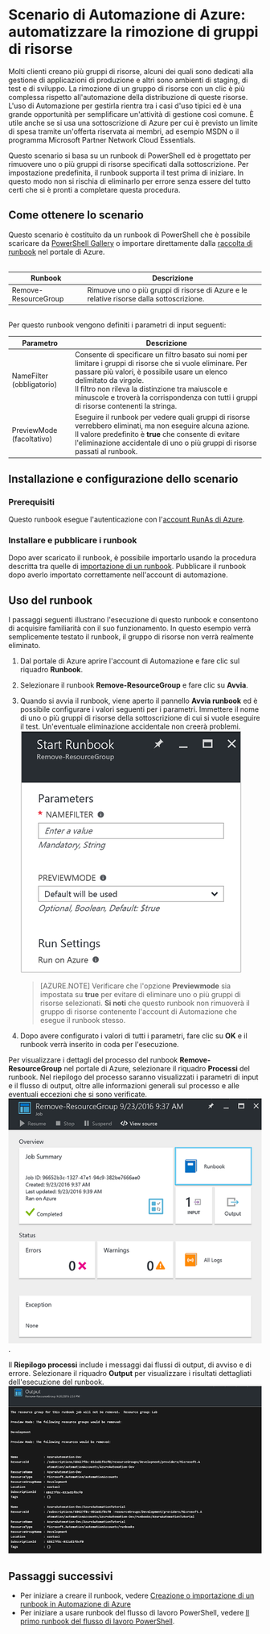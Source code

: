 <properties
    pageTitle="Automatizzare la rimozione di gruppi di risorse | Microsoft Azure"
    description="Versione del flusso di lavoro PowerShell di uno scenario di Automazione di Azure che include runbook per rimuovere tutti i gruppi di risorse nella sottoscrizione."
    services="automation"
    documentationCenter=""
    authors="MGoedtel"
    manager="jwhit"
    editor=""
	/>
<tags
    ms.service="automation"
    ms.workload="tbd"
    ms.tgt_pltfrm="na"
    ms.devlang="na"
    ms.topic="get-started-article"
    ms.date="09/26/2016"
    ms.author="magoedte"/>

# Scenario di Automazione di Azure: automatizzare la rimozione di gruppi di risorse

Molti clienti creano più gruppi di risorse, alcuni dei quali sono dedicati alla gestione di applicazioni di produzione e altri sono ambienti di staging, di test e di sviluppo. La rimozione di un gruppo di risorse con un clic è più complessa rispetto all'automazione della distribuzione di queste risorse. L'uso di Automazione per gestirla rientra tra i casi d'uso tipici ed è una grande opportunità per semplificare un'attività di gestione così comune. È utile anche se si usa una sottoscrizione di Azure per cui è previsto un limite di spesa tramite un'offerta riservata ai membri, ad esempio MSDN o il programma Microsoft Partner Network Cloud Essentials.

Questo scenario si basa su un runbook di PowerShell ed è progettato per rimuovere uno o più gruppi di risorse specificati dalla sottoscrizione. Per impostazione predefinita, il runbook supporta il test prima di iniziare. In questo modo non si rischia di eliminarlo per errore senza essere del tutto certi che si è pronti a completare questa procedura.

## Come ottenere lo scenario

Questo scenario è costituito da un runbook di PowerShell che è possibile scaricare da [PowerShell Gallery](https://www.powershellgallery.com/packages/Remove-ResourceGroup/1.0/DisplayScript) o importare direttamente dalla [raccolta di runbook](automation-runbook-gallery.md) nel portale di Azure.<br><br>

Runbook | Descrizione|
----------|------------|
Remove-ResourceGroup | Rimuove uno o più gruppi di risorse di Azure e le relative risorse dalla sottoscrizione.  
<br> Per questo runbook vengono definiti i parametri di input seguenti:

Parametro | Descrizione|
----------|------------|
NameFilter (obbligatorio) | Consente di specificare un filtro basato sui nomi per limitare i gruppi di risorse che si vuole eliminare. Per passare più valori, è possibile usare un elenco delimitato da virgole.<br>Il filtro non rileva la distinzione tra maiuscole e minuscole e troverà la corrispondenza con tutti i gruppi di risorse contenenti la stringa.|
PreviewMode (facoltativo) | Eseguire il runbook per vedere quali gruppi di risorse verrebbero eliminati, ma non eseguire alcuna azione.<br>Il valore predefinito è **true** che consente di evitare l'eliminazione accidentale di uno o più gruppi di risorse passati al runbook.  

## Installazione e configurazione dello scenario

### Prerequisiti

Questo runbook esegue l'autenticazione con l'[account RunAs di Azure](automation-sec-configure-azure-runas-account.md).

### Installare e pubblicare i runbook

Dopo aver scaricato il runbook, è possibile importarlo usando la procedura descritta tra quelle di [importazione di un runbook](automation-creating-importing-runbook.md#importing-a-runbook-from-a-file-into-Azure-Automation). Pubblicare il runbook dopo averlo importato correttamente nell'account di automazione.


## Uso del runbook

I passaggi seguenti illustrano l'esecuzione di questo runbook e consentono di acquisire familiarità con il suo funzionamento. In questo esempio verrà semplicemente testato il runbook, il gruppo di risorse non verrà realmente eliminato.

1. Dal portale di Azure aprire l'account di Automazione e fare clic sul riquadro **Runbook**.
2. Selezionare il runbook **Remove-ResourceGroup** e fare clic su **Avvia**.
3. Quando si avvia il runbook, viene aperto il pannello **Avvia runbook** ed è possibile configurare i valori seguenti per i parametri. Immettere il nome di uno o più gruppi di risorse della sottoscrizione di cui si vuole eseguire il test. Un'eventuale eliminazione accidentale non creerà problemi.<br> ![Parametri di Remove-ResouceGroup](media/automation-scenario-remove-resourcegroup/remove-resourcegroup-input-parameters.png)
    
    >[AZURE.NOTE] Verificare che l'opzione **Previewmode** sia impostata su **true** per evitare di eliminare uno o più gruppi di risorse selezionati. **Si noti** che questo runbook non rimuoverà il gruppo di risorse contenente l'account di Automazione che esegue il runbook stesso.

4. Dopo avere configurato i valori di tutti i parametri, fare clic su **OK** e il runbook verrà inserito in coda per l'esecuzione.

Per visualizzare i dettagli del processo del runbook **Remove-ResourceGroup** nel portale di Azure, selezionare il riquadro **Processi** del runbook. Nel riepilogo del processo saranno visualizzati i parametri di input e il flusso di output, oltre alle informazioni generali sul processo e alle eventuali eccezioni che si sono verificate.<br> ![Stato del processo del runbook Remove-ResourceGroup](media/automation-scenario-remove-resourcegroup/remove-resourcegroup-runbook-job-status.png).

Il **Riepilogo processi** include i messaggi dai flussi di output, di avviso e di errore. Selezionare il riquadro **Output** per visualizzare i risultati dettagliati dell'esecuzione del runbook.<br>![Risultati di output del runbook Remove-ResourceGroup](media/automation-scenario-remove-resourcegroup/remove-resourcegroup-runbook-job-output.png)

## Passaggi successivi

- Per iniziare a creare il runbook, vedere [Creazione o importazione di un runbook in Automazione di Azure](automation-creating-importing-runbook.md)
- Per iniziare a usare runbook del flusso di lavoro PowerShell, vedere [Il primo runbook del flusso di lavoro PowerShell](automation-first-runbook-textual.md).

<!---HONumber=AcomDC_0928_2016-->